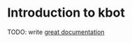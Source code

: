# Introduction to kbot

TODO: write [great documentation](http://jacobian.org/writing/what-to-write/)
